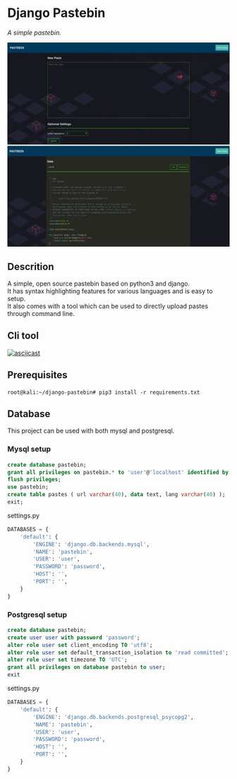 # Django Pastebin
*A simple pastebin.*

<img src="images/image2.png">
<img src="images/image1.png">

## Descrition
A simple, open source pastebin based on python3 and django.  
It has syntax highlighting features for various languages and is easy to setup.  
It also comes with a tool which can be used to directly upload pastes through command line.

## Cli tool
[![asciicast](https://asciinema.org/a/R1a62ZUNhZRwdeXggjHzLuvj8.png)](https://asciinema.org/a/R1a62ZUNhZRwdeXggjHzLuvj8)


## Prerequisites
```console
root@kali:~/django-pastebin# pip3 install -r requirements.txt
```

## Database
This project can be used with both mysql and postgresql.
### Mysql setup
```sql
create database pastebin;
grant all privileges on pastebin.* to 'user'@'localhost' identified by 'password';
flush privileges;
use pastebin;
create table pastes ( url varchar(40), data text, lang varchar(40) );
exit;
```
settings.py
```python
DATABASES = {
    'default': {
        'ENGINE': 'django.db.backends.mysql',
        'NAME': 'pastebin',
        'USER': 'user',
        'PASSWORD': 'password',
        'HOST': '',
        'PORT': '',
    }
}
```
### Postgresql setup
```sql
create database pastebin;
create user user with password 'password';
alter role user set client_encoding TO 'utf8';
alter role user set default_transaction_isolation to 'read committed';
alter role user set timezone TO 'UTC';
grant all privileges on database pastebin to user;
exit
```
settings.py
```python
DATABASES = {
    'default': {
        'ENGINE': 'django.db.backends.postgresql_psycopg2',
        'NAME': 'pastebin',
        'USER': 'user',
        'PASSWORD': 'password',
        'HOST': '',
        'PORT': '',
    }
}
```
